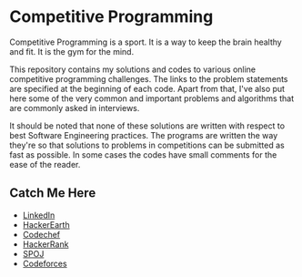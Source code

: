 # Competitive Programming

Competitive Programming is a sport. It is a way to keep the brain healthy and fit. It is the gym for the mind.

This repository contains my solutions and codes to various online competitive programming challenges. The links to the problem statements are specified at the beginning of each code. Apart from that, I've also put here some of the very common and important problems and algorithms that are commonly asked in interviews.

It should be noted that none of these solutions are written with respect to best Software Engineering practices. The programs are written the way they're so that solutions to problems in competitions can be submitted as fast as possible. In some cases the codes have small comments for the ease of the reader.

## Catch Me Here
- [LinkedIn](https://in.linkedin.com/in/amitrajitbose)
- [HackerEarth](https://www.hackerearth.com/@amitrajit)
- [Codechef](https://www.codechef.com/users/amitrajit_bose)
- [HackerRank](https://www.hackerrank.com/amitrajitbose9)
- [SPOJ](https://www.spoj.com/users/jeet9/)
- [Codeforces](http://codeforces.com/)
